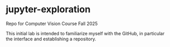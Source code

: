 # jupyter-exploration
Repo for Computer Vision Course Fall 2025

This initial lab is intended to familiarize myself with the GitHub, in particular the interface and establishing a repository.
